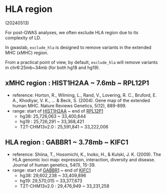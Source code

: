 
# HLA region

(20240513)

For post-GWAS analyses, we often exclude HLA region due to its complexity of LD.

In gwaslab, `exclude_hla` is designed to remove variants in the extended MHC (xMHC) region.

From a practical point of view, by default, `exclude_hla` will remove variants in chr6:25mb~34mb (for both hg18 and hg19).

## xMHC region : HIST1H2AA ~ 7.6mb ~ RPL12P1

- reference: Horton, R., Wilming, L., Rand, V., Lovering, R. C., Bruford, E. A., Khodiyar, V. K., ... & Beck, S. (2004). Gene map of the extended human MHC. Nature Reviews Genetics, 5(12), 889-899.
- range: start of [HIST1H2AA](https://www.ncbi.nlm.nih.gov/gene/221613) ~ end of [RPL12P1](https://www.ncbi.nlm.nih.gov/gene/729727)
    - hg38:  25,726,063 ~ 33,400,644
    - hg19 : 25,726,291 ~ 33,368,421
    - T2T-CHM13v2.0 : 25,591,841 ~ 33,222,006

## HLA region : GABBR1 ~ 3.78mb ~ KIFC1

- reference: Shiina, T., Hosomichi, K., Inoko, H., & Kulski, J. K. (2009). The HLA genomic loci map: expression, interaction, diversity and disease. Journal of human genetics, 54(1), 15-39. 
- range: start of [GABBR1](https://www.ncbi.nlm.nih.gov/gene/2550) ~ end of [KIFC1](https://www.ncbi.nlm.nih.gov/gene/3833)
    - hg38:  29,602,238 ~ 33,409,896
    - hg19:  29,570,015 ~ 33,377,673
    - T2T-CHM13v2.0 : 29,476,949 ~ 33,231,258